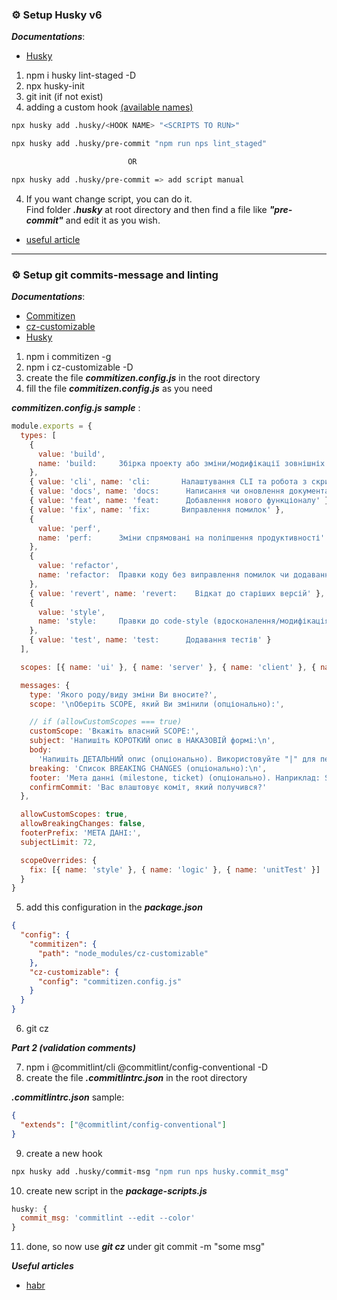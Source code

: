 ### ⚙️ Setup Husky v6

**_Documentations_**:

- [Husky](https://typicode.github.io/husky/#/)

1. npm i husky lint-staged -D
2. npx husky-init
3. git init (if not exist)
4. adding a custom hook [(available names)](https://git-scm.com/docs/githooks)

```bash
npx husky add .husky/<HOOK NAME> "<SCRIPTS TO RUN>"

npx husky add .husky/pre-commit "npm run nps lint_staged"

                          OR

npx husky add .husky/pre-commit => add script manual
```

4. If you want change script, you can do it. <br>
   Find folder **_.husky_** at root directory and then find a file like **_"pre-commit"_** and edit it as you wish.

- [useful article](https://helderburato.com/upgrade-husky-latest-version/#adding-a-hook)

---

### ⚙️ Setup git commits-message and linting

**_Documentations_**:

- [Commitizen](http://commitizen.github.io/cz-cli/)
- [cz-customizable](https://www.npmjs.com/package/cz-customizable)
- [Husky](https://typicode.github.io/husky/#/)

1. npm i commitizen -g
2. npm i cz-customizable -D
3. create the file **_commitizen.config.js_** in the root directory
4. fill the file **_commitizen.config.js_** as you need

**_commitizen.config.js sample_** :

```javascript
module.exports = {
  types: [
    {
      value: 'build',
      name: 'build:     Збірка проекту або зміни/модифікації зовнішніх залежностей'
    },
    { value: 'cli', name: 'cli:       Налаштування CLI та робота з скриптами' },
    { value: 'docs', name: 'docs:      Написання чи оновлення документації' },
    { value: 'feat', name: 'feat:      Добавлення нового функціоналу' },
    { value: 'fix', name: 'fix:       Виправлення помилок' },
    {
      value: 'perf',
      name: 'perf:      Зміни спрямовані на поліпшення продуктивності'
    },
    {
      value: 'refactor',
      name: 'refactor:  Правки коду без виправлення помилок чи додавання нового функціоналу'
    },
    { value: 'revert', name: 'revert:    Відкат до старіших версій' },
    {
      value: 'style',
      name: 'style:     Правки до code-style (вдосконалення/модифікація лінтерів)'
    },
    { value: 'test', name: 'test:      Додавання тестів' }
  ],

  scopes: [{ name: 'ui' }, { name: 'server' }, { name: 'client' }, { name: 'logic' }],

  messages: {
    type: 'Якого роду/виду зміни Ви вносите?',
    scope: '\nОберіть SCOPE, який Ви змінили (опціонально):',

    // if (allowCustomScopes === true)
    customScope: 'Вкажіть власний SCOPE:',
    subject: 'Напишіть КОРОТКИЙ опис в НАКАЗОВІЙ формі:\n',
    body:
      'Напишіть ДЕТАЛЬНИЙ опис (опціонально). Використовуйте "|" для переходу на новий рядок:\n',
    breaking: 'Список BREAKING CHANGES (опціонально):\n',
    footer: 'Мета данні (milestone, ticket) (опціонально). Наприклад: SECRET-700:\n',
    confirmCommit: 'Вас влаштовує коміт, який получився?'
  },

  allowCustomScopes: true,
  allowBreakingChanges: false,
  footerPrefix: 'МЕТА ДАНІ:',
  subjectLimit: 72,

  scopeOverrides: {
    fix: [{ name: 'style' }, { name: 'logic' }, { name: 'unitTest' }]
  }
}
```

5. add this configuration in the **_package.json_**

```json
{
  "config": {
    "commitizen": {
      "path": "node_modules/cz-customizable"
    },
    "cz-customizable": {
      "config": "commitizen.config.js"
    }
  }
}
```

6. git cz

**_Part 2 (validation comments)_**

7. npm i @commitlint/cli @commitlint/config-conventional -D
8. create the file **_.commitlintrc.json_** in the root directory

**_.commitlintrc.json_** sample:

```json
{
  "extends": ["@commitlint/config-conventional"]
}
```

9. create a new hook

```bash
npx husky add .husky/commit-msg "npm run nps husky.commit_msg"
```

10. create new script in the **_package-scripts.js_**

```javascript
husky: {
  commit_msg: 'commitlint --edit --color'
}
```

11. done, so now use **_git cz_** under git commit -m "some msg"

**_Useful articles_**

- [habr](https://habr.com/ru/company/yandex/blog/431432/)
